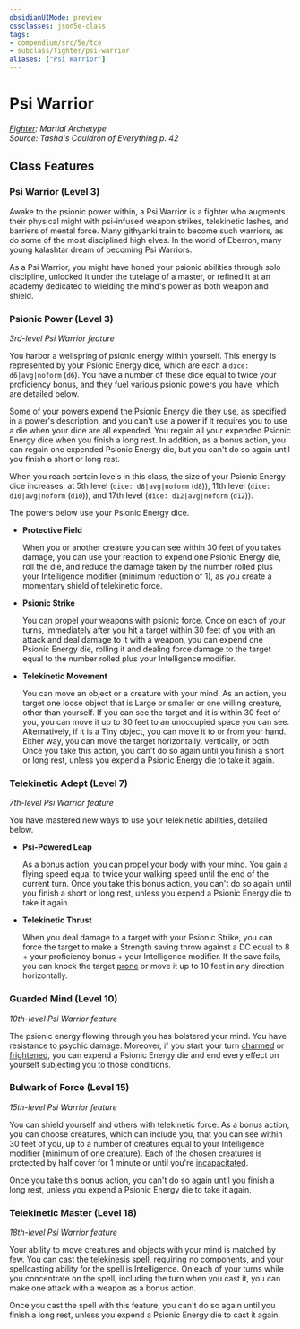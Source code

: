 ```yaml
---
obsidianUIMode: preview
cssclasses: json5e-class
tags:
- compendium/src/5e/tce
- subclass/fighter/psi-warrior
aliases: ["Psi Warrior"]
---
```

# Psi Warrior
*[Fighter](fighter.md): Martial Archetype*  
*Source: Tasha's Cauldron of Everything p. 42*  


## Class Features

### Psi Warrior (Level 3)

Awake to the psionic power within, a Psi Warrior is a fighter who augments their physical might with psi-infused weapon strikes, telekinetic lashes, and barriers of mental force. Many githyanki train to become such warriors, as do some of the most disciplined high elves. In the world of Eberron, many young kalashtar dream of becoming Psi Warriors.

As a Psi Warrior, you might have honed your psionic abilities through solo discipline, unlocked it under the tutelage of a master, or refined it at an academy dedicated to wielding the mind's power as both weapon and shield.

### Psionic Power (Level 3)

*3rd-level Psi Warrior feature*

You harbor a wellspring of psionic energy within yourself. This energy is represented by your Psionic Energy dice, which are each a `dice: d6|avg|noform` (`d6`). You have a number of these dice equal to twice your proficiency bonus, and they fuel various psionic powers you have, which are detailed below.

Some of your powers expend the Psionic Energy die they use, as specified in a power's description, and you can't use a power if it requires you to use a die when your dice are all expended. You regain all your expended Psionic Energy dice when you finish a long rest. In addition, as a bonus action, you can regain one expended Psionic Energy die, but you can't do so again until you finish a short or long rest.

When you reach certain levels in this class, the size of your Psionic Energy dice increases: at 5th level (`dice: d8|avg|noform` (`d8`)), 11th level (`dice: d10|avg|noform` (`d10`)), and 17th level (`dice: d12|avg|noform` (`d12`)).

The powers below use your Psionic Energy dice.

- **Protective Field**  

    When you or another creature you can see within 30 feet of you takes damage, you can use your reaction to expend one Psionic Energy die, roll the die, and reduce the damage taken by the number rolled plus your Intelligence modifier (minimum reduction of 1), as you create a momentary shield of telekinetic force.  

- **Psionic Strike**  

    You can propel your weapons with psionic force. Once on each of your turns, immediately after you hit a target within 30 feet of you with an attack and deal damage to it with a weapon, you can expend one Psionic Energy die, rolling it and dealing force damage to the target equal to the number rolled plus your Intelligence modifier.  

- **Telekinetic Movement**  

    You can move an object or a creature with your mind. As an action, you target one loose object that is Large or smaller or one willing creature, other than yourself. If you can see the target and it is within 30 feet of you, you can move it up to 30 feet to an unoccupied space you can see. Alternatively, if it is a Tiny object, you can move it to or from your hand. Either way, you can move the target horizontally, vertically, or both. Once you take this action, you can't do so again until you finish a short or long rest, unless you expend a Psionic Energy die to take it again.  

### Telekinetic Adept (Level 7)

*7th-level Psi Warrior feature*

You have mastered new ways to use your telekinetic abilities, detailed below.

- **Psi-Powered Leap**  

    As a bonus action, you can propel your body with your mind. You gain a flying speed equal to twice your walking speed until the end of the current turn. Once you take this bonus action, you can't do so again until you finish a short or long rest, unless you expend a Psionic Energy die to take it again.  

- **Telekinetic Thrust**  

    When you deal damage to a target with your Psionic Strike, you can force the target to make a Strength saving throw against a DC equal to 8 + your proficiency bonus + your Intelligence modifier. If the save fails, you can knock the target [prone](/3-Mechanics/CLI/rules/conditions.md#prone) or move it up to 10 feet in any direction horizontally.  

### Guarded Mind (Level 10)

*10th-level Psi Warrior feature*

The psionic energy flowing through you has bolstered your mind. You have resistance to psychic damage. Moreover, if you start your turn [charmed](/3-Mechanics/CLI/rules/conditions.md#charmed) or [frightened](/3-Mechanics/CLI/rules/conditions.md#frightened), you can expend a Psionic Energy die and end every effect on yourself subjecting you to those conditions.

### Bulwark of Force (Level 15)

*15th-level Psi Warrior feature*

You can shield yourself and others with telekinetic force. As a bonus action, you can choose creatures, which can include you, that you can see within 30 feet of you, up to a number of creatures equal to your Intelligence modifier (minimum of one creature). Each of the chosen creatures is protected by half cover for 1 minute or until you're [incapacitated](/3-Mechanics/CLI/rules/conditions.md#incapacitated).

Once you take this bonus action, you can't do so again until you finish a long rest, unless you expend a Psionic Energy die to take it again.

### Telekinetic Master (Level 18)

*18th-level Psi Warrior feature*

Your ability to move creatures and objects with your mind is matched by few. You can cast the [telekinesis](/3-Mechanics/CLI/spells/telekinesis.md) spell, requiring no components, and your spellcasting ability for the spell is Intelligence. On each of your turns while you concentrate on the spell, including the turn when you cast it, you can make one attack with a weapon as a bonus action.

Once you cast the spell with this feature, you can't do so again until you finish a long rest, unless you expend a Psionic Energy die to cast it again.